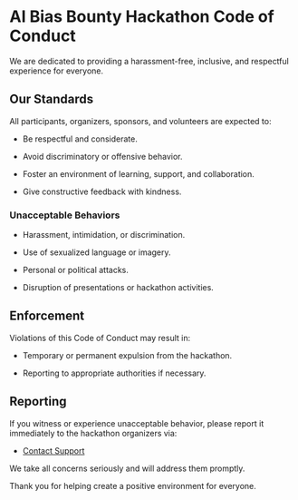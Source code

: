 # AI Bias Bounty Hackathon Code of Conduct

We are dedicated to providing a harassment-free, inclusive, and respectful experience for everyone.

## Our Standards

All participants, organizers, sponsors, and volunteers are expected to:

- Be respectful and considerate.

- Avoid discriminatory or offensive behavior.

- Foster an environment of learning, support, and collaboration.

- Give constructive feedback with kindness.

### Unacceptable Behaviors

- Harassment, intimidation, or discrimination.

- Use of sexualized language or imagery.

- Personal or political attacks.

- Disruption of presentations or hackathon activities.

## Enforcement

Violations of this Code of Conduct may result in:

- Temporary or permanent expulsion from the hackathon.

- Reporting to appropriate authorities if necessary.

## Reporting

If you witness or experience unacceptable behavior, please report it immediately to the hackathon organizers via:

- [Contact Support](support@hackthefest.com)

We take all concerns seriously and will address them promptly.

Thank you for helping create a positive environment for everyone.

